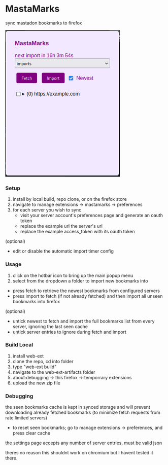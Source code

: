 # MastaMarks
sync mastadon bookmarks to firefox

![picture of a user interface with toggles, dropdowns, a timer, and buttons](https://github.com/bekkayya/MastaMarks/blob/main/interface_example.png)


### Setup
1. install by local build, repo clone, or on the firefox store
2. navigate to manage extensions -> mastamarks -> preferences
3. for each server you wish to sync
    - visit your server account's preferences page and generate an oauth token
    - replace the example url the server's url
    - replace the example access_token with its oauth token

(optional) 
 - edit or disable the automatic import timer config


### Usage
1. click on the hotbar icon to bring up the main popup menu
2. select from the dropdown a folder to import new bookmarks into
- press fetch to retrieve the newest bookmarks from configured servers
- press import to fetch (if not already fetched) and then import all unseen bookmarks into firefox

(optional)
- untick newest to fetch and import the full bookmarks list from every server, ignoring the last seen cache
- untick server entries to ignore during fetch and import


### Build Local
1. install web-ext
2. clone the repo, cd into folder
3. type "web-ext build" 
4. navigate to the web-ext-artifacts folder
5. about:debugging -> this firefox -> temporrary extensions
6. upload the new zip file


### Debugging
the seen bookmarks cache is kept in synced storage and will prevent downloading already fetched bookmarks (to minimize fetch requests from rate limited servers)

- to reset seen bookmarks; go to manage extensions -> preferences, and press clear cache

the settings page accepts any number of server entries, must be valid json

theres no reason this shouldnt work on chromium but I havent tested it there. 
